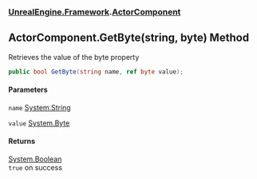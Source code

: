 ### [UnrealEngine.Framework](UnrealEngine_Framework.md 'UnrealEngine.Framework').[ActorComponent](ActorComponent.md 'UnrealEngine.Framework.ActorComponent')
## ActorComponent.GetByte(string, byte) Method
Retrieves the value of the byte property  
```csharp
public bool GetByte(string name, ref byte value);
```
#### Parameters
<a name='UnrealEngine_Framework_ActorComponent_GetByte(string_byte)_name'></a>
`name` [System.String](https://docs.microsoft.com/en-us/dotnet/api/System.String 'System.String')  
  
<a name='UnrealEngine_Framework_ActorComponent_GetByte(string_byte)_value'></a>
`value` [System.Byte](https://docs.microsoft.com/en-us/dotnet/api/System.Byte 'System.Byte')  
  
#### Returns
[System.Boolean](https://docs.microsoft.com/en-us/dotnet/api/System.Boolean 'System.Boolean')  
`true` on success
